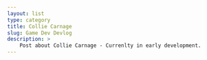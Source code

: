 ```yaml
---
layout: list
type: category
title: Collie Carnage
slug: Game Dev Devlog
description: > 
    Post about Collie Carnage - Currenlty in early development. 
---
```

